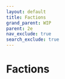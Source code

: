 ```yaml
---
layout: default
title: Factions
grand_parent: WIP
parent: 2e
nav_exclude: true
search_exclude: true
---
```


# Factions

